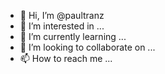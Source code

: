 - 👋 Hi, I’m @paultranz
- 👀 I’m interested in ...
- 🌱 I’m currently learning ...
- 💞️ I’m looking to collaborate on ...
- 📫 How to reach me ...

<!---
paultranz/paultranz is a ✨ special ✨ repository because its `README.md` (this file) appears on your GitHub profile.
You can click the Preview link to take a look at your changes.
--->
